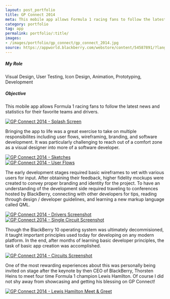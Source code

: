 ```yaml
---
layout: post_portfolio
title: GP Connect 2014
meta: This mobile app allows Formula 1 racing fans to follow the latest news and statistics.
category: portfolio
tag: app
permalink: portfolio/:title/
images: 
- /images/portfolio/gp_connect/gp_connect_2014.jpg
source: https://appworld.blackberry.com/webstore/content/54587891/?lang=en&countrycode=US
---
```

##### My Role

Visual Design, User Testing, Icon Design, Animation, Prototyping, Development

##### Objective

This mobile app allows Formula 1 racing fans to follow the latest news and statistics for their favorite teams and drivers.

<div class="lightgallery">
  <a href="/images/portfolio/gp_connect/gp_connect_2014_01.jpg"><img src="/images/portfolio/gp_connect/gp_connect_2014_01.jpg" alt="GP Connect 2014 - Splash Screen"></a>
</div>

Bringing the app to life was a great exercise to take on multiple responsibilites including user flows, wireframing, branding, and software development. It was particularly challenging to reach out of a comfort zone as a visual designer into more of a software developer.

<div class="lightgallery">
  <a href="/images/portfolio/gp_connect/gp_connect_2014_02.jpg"><img src="/images/portfolio/gp_connect/gp_connect_2014_02.jpg" alt="GP Connect 2014 - Sketches"></a>
</div>

<div class="lightgallery">
  <a href="/images/portfolio/gp_connect/gp_connect_2014_03.jpg"><img src="/images/portfolio/gp_connect/gp_connect_2014_03.jpg" alt="GP Connect 2014 - User Flows"></a>
</div>

The early development stages required basic wireframes to vet with various users for input. After obtaining their feedback, higher fidelity mockups were created to convey proper branding and identity for the project. To have an understanding of the development side required traveling to conferences hosted by BlackBerry, connecting with other developers for tips, reading through design / developer guidelines, and learning a new markup language called QML.

<div class="lightgallery">
  <a href="/images/portfolio/gp_connect/gp_connect_2014_04.jpg"><img src="/images/portfolio/gp_connect/gp_connect_2014_04.jpg" alt="GP Connect 2014 - Drivers Screenshot"></a>
</div>

<div class="lightgallery">
  <a href="/images/portfolio/gp_connect/gp_connect_2014_05.jpg"><img src="/images/portfolio/gp_connect/gp_connect_2014_05.jpg" alt="GP Connect 2014 - Single Circuit Screenshot"></a>
</div>

Though the BlackBerry 10 operating system was ultimately decommisioned, it taught important principles used today for developing on any modern platform. In the end, after months of learning basic developer principles, the task of basic app creation was accomplished.

<div class="lightgallery">
  <a href="/images/portfolio/gp_connect/gp_connect_2014_06.jpg"><img src="/images/portfolio/gp_connect/gp_connect_2014_06.jpg" alt="GP Connect 2014 - Circuits Screenshot"></a>
</div>

One of the most rewarding experiences about this was personally being invited on stage after the keynote by then CEO of BlackBerry, Thorsten Heins to meet four time Formula 1 champion Lewis Hamilton. Of course I did not shy away from showcasing and getting his blessing on GP Connect!

<div class="lightgallery">
  <a href="/images/portfolio/gp_connect/gp_connect_2014_07.jpg"><img src="/images/portfolio/gp_connect/gp_connect_2014_07.jpg" alt="GP Connect 2014 - Lewis Hamilton Meet & Greet"></a>
</div>